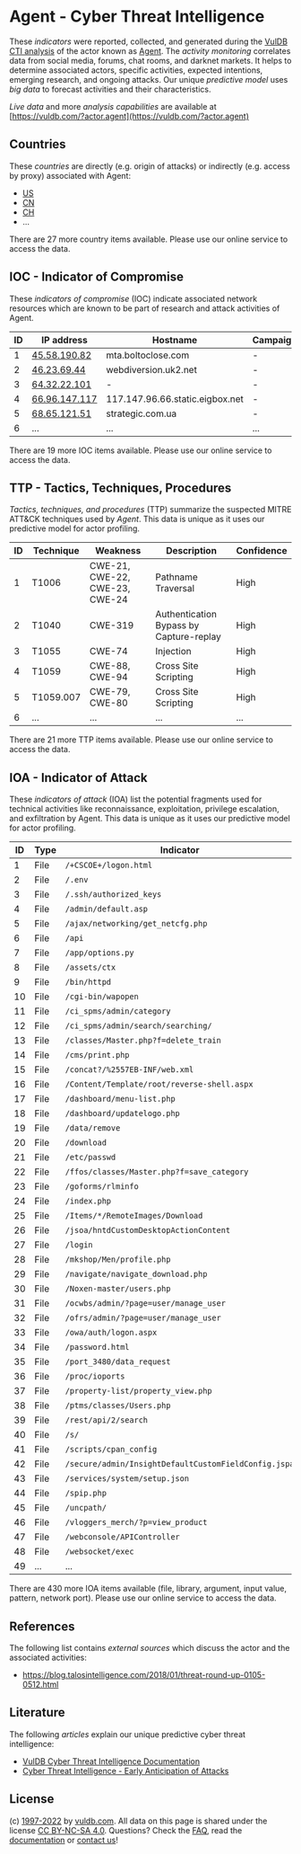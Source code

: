 # Agent - Cyber Threat Intelligence

These _indicators_ were reported, collected, and generated during the [VulDB CTI analysis](https://vuldb.com/?kb.cti) of the actor known as [Agent](https://vuldb.com/?actor.agent). The _activity monitoring_ correlates data from social media, forums, chat rooms, and darknet markets. It helps to determine associated actors, specific activities, expected intentions, emerging research, and ongoing attacks. Our unique _predictive model_ uses _big data_ to forecast activities and their characteristics.

_Live data_ and more _analysis capabilities_ are available at [https://vuldb.com/?actor.agent](https://vuldb.com/?actor.agent)

## Countries

These _countries_ are directly (e.g. origin of attacks) or indirectly (e.g. access by proxy) associated with Agent:

* [US](https://vuldb.com/?country.us)
* [CN](https://vuldb.com/?country.cn)
* [CH](https://vuldb.com/?country.ch)
* ...

There are 27 more country items available. Please use our online service to access the data.

## IOC - Indicator of Compromise

These _indicators of compromise_ (IOC) indicate associated network resources which are known to be part of research and attack activities of Agent.

ID | IP address | Hostname | Campaign | Confidence
-- | ---------- | -------- | -------- | ----------
1 | [45.58.190.82](https://vuldb.com/?ip.45.58.190.82) | mta.boltoclose.com | - | High
2 | [46.23.69.44](https://vuldb.com/?ip.46.23.69.44) | webdiversion.uk2.net | - | High
3 | [64.32.22.101](https://vuldb.com/?ip.64.32.22.101) | - | - | High
4 | [66.96.147.117](https://vuldb.com/?ip.66.96.147.117) | 117.147.96.66.static.eigbox.net | - | High
5 | [68.65.121.51](https://vuldb.com/?ip.68.65.121.51) | strategic.com.ua | - | High
6 | ... | ... | ... | ...

There are 19 more IOC items available. Please use our online service to access the data.

## TTP - Tactics, Techniques, Procedures

_Tactics, techniques, and procedures_ (TTP) summarize the suspected MITRE ATT&CK techniques used by _Agent_. This data is unique as it uses our predictive model for actor profiling.

ID | Technique | Weakness | Description | Confidence
-- | --------- | -------- | ----------- | ----------
1 | T1006 | CWE-21, CWE-22, CWE-23, CWE-24 | Pathname Traversal | High
2 | T1040 | CWE-319 | Authentication Bypass by Capture-replay | High
3 | T1055 | CWE-74 | Injection | High
4 | T1059 | CWE-88, CWE-94 | Cross Site Scripting | High
5 | T1059.007 | CWE-79, CWE-80 | Cross Site Scripting | High
6 | ... | ... | ... | ...

There are 21 more TTP items available. Please use our online service to access the data.

## IOA - Indicator of Attack

These _indicators of attack_ (IOA) list the potential fragments used for technical activities like reconnaissance, exploitation, privilege escalation, and exfiltration by Agent. This data is unique as it uses our predictive model for actor profiling.

ID | Type | Indicator | Confidence
-- | ---- | --------- | ----------
1 | File | `/+CSCOE+/logon.html` | High
2 | File | `/.env` | Low
3 | File | `/.ssh/authorized_keys` | High
4 | File | `/admin/default.asp` | High
5 | File | `/ajax/networking/get_netcfg.php` | High
6 | File | `/api` | Low
7 | File | `/app/options.py` | High
8 | File | `/assets/ctx` | Medium
9 | File | `/bin/httpd` | Medium
10 | File | `/cgi-bin/wapopen` | High
11 | File | `/ci_spms/admin/category` | High
12 | File | `/ci_spms/admin/search/searching/` | High
13 | File | `/classes/Master.php?f=delete_train` | High
14 | File | `/cms/print.php` | High
15 | File | `/concat?/%2557EB-INF/web.xml` | High
16 | File | `/Content/Template/root/reverse-shell.aspx` | High
17 | File | `/dashboard/menu-list.php` | High
18 | File | `/dashboard/updatelogo.php` | High
19 | File | `/data/remove` | Medium
20 | File | `/download` | Medium
21 | File | `/etc/passwd` | Medium
22 | File | `/ffos/classes/Master.php?f=save_category` | High
23 | File | `/goforms/rlminfo` | High
24 | File | `/index.php` | Medium
25 | File | `/Items/*/RemoteImages/Download` | High
26 | File | `/jsoa/hntdCustomDesktopActionContent` | High
27 | File | `/login` | Low
28 | File | `/mkshop/Men/profile.php` | High
29 | File | `/navigate/navigate_download.php` | High
30 | File | `/Noxen-master/users.php` | High
31 | File | `/ocwbs/admin/?page=user/manage_user` | High
32 | File | `/ofrs/admin/?page=user/manage_user` | High
33 | File | `/owa/auth/logon.aspx` | High
34 | File | `/password.html` | High
35 | File | `/port_3480/data_request` | High
36 | File | `/proc/ioports` | High
37 | File | `/property-list/property_view.php` | High
38 | File | `/ptms/classes/Users.php` | High
39 | File | `/rest/api/2/search` | High
40 | File | `/s/` | Low
41 | File | `/scripts/cpan_config` | High
42 | File | `/secure/admin/InsightDefaultCustomFieldConfig.jspa` | High
43 | File | `/services/system/setup.json` | High
44 | File | `/spip.php` | Medium
45 | File | `/uncpath/` | Medium
46 | File | `/vloggers_merch/?p=view_product` | High
47 | File | `/webconsole/APIController` | High
48 | File | `/websocket/exec` | High
49 | ... | ... | ...

There are 430 more IOA items available (file, library, argument, input value, pattern, network port). Please use our online service to access the data.

## References

The following list contains _external sources_ which discuss the actor and the associated activities:

* https://blog.talosintelligence.com/2018/01/threat-round-up-0105-0512.html

## Literature

The following _articles_ explain our unique predictive cyber threat intelligence:

* [VulDB Cyber Threat Intelligence Documentation](https://vuldb.com/?kb.cti)
* [Cyber Threat Intelligence - Early Anticipation of Attacks](https://www.scip.ch/en/?labs.20201022)

## License

(c) [1997-2022](https://vuldb.com/?kb.changelog) by [vuldb.com](https://vuldb.com/?kb.about). All data on this page is shared under the license [CC BY-NC-SA 4.0](https://creativecommons.org/licenses/by-nc-sa/4.0/). Questions? Check the [FAQ](https://vuldb.com/?kb.faq), read the [documentation](https://vuldb.com/?kb) or [contact us](https://vuldb.com/?contact)!
